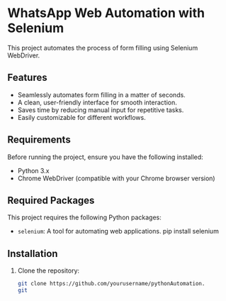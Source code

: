# WhatsApp Web Automation with Selenium

This project automates the process of form filling using Selenium WebDriver. 

## Features
- Seamlessly automates form filling in a matter of seconds.
- A clean, user-friendly interface for smooth interaction.
- Saves time by reducing manual input for repetitive tasks.
- Easily customizable for different workflows.



## Requirements

Before running the project, ensure you have the following installed:

- Python 3.x
- Chrome WebDriver (compatible with your Chrome browser version)

## Required Packages

This project requires the following Python packages:

- `selenium`: A tool for automating web applications.
   pip install selenium


## Installation

1. Clone the repository:

   ```bash
   git clone https://github.com/yourusername/pythonAutomation.
   git
